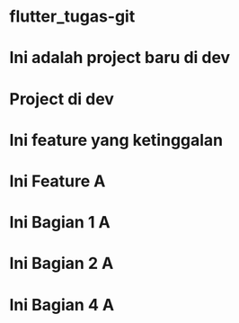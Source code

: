 # flutter_tugas-git

# Ini adalah project baru di dev
# Project di dev
# Ini feature yang ketinggalan
# Ini Feature A
# Ini Bagian 1 A
# Ini Bagian 2 A
# Ini Bagian 4 A